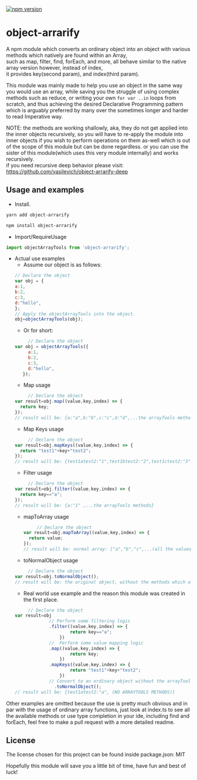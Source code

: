 [![npm version](https://badge.fury.io/js/object-arrarify.svg)](https://www.npmjs.com/package/object-arrarify)
# object-arrarify

A npm module which converts an ordinary object into an object with various methods which natively are found within an Array,    
such as map, filter, find, forEach, and more, all behave similar to the native array version however, instead of index,    
it provides key(second param), and index(third param).

This module was mainly made to help you use an object in the same way you would use an array,
while saving you the struggle of using complex methods such as reduce, or writing your own ```for var ..in``` loops from scratch,
and thus achieving the desired Declarative Programming pattern which is arguably preferred by many over the sometimes longer and harder to read Imperative way.  
   
NOTE:
the methods are working shallowly, aka, they do not get applied into the inner objects recursively,
so you will have to re-apply the module into inner objects if you wish to perform operations on them as-well which is out of the scope of this module but can be done regardless.
or you can use the sister of this module(which uses this very module internally) and works recursively.   
if you need recursive deep behavior please visit:   
https://github.com/vasilevich/object-arrarify-deep

## Usage and examples

* Install.   
```bash
yarn add object-arrarify
```
```bash
npm install object-arrarify
```

*   Import/RequireUsage
```js
import objectArrayTools from 'object-arrarify';
```

* Actual use examples
    * Assume our object is as follows:
    ```js
    // Declare the object
    var obj = {
    a:1,
    b:2,
    c:3,
    d:"hello",
  };
    // Apply the objectArrayTools into the object.
    obj=objectArrayTools(obj);  
    ```   
    * Or for short:
    ```js
         // Declare the object
    var obj = objectArrayTools({
         a:1,
         b:2,
         c:3,
         d:"hello",
       });
    ```   
    * Map usage
    ```js
         // Declare the object
    var result=obj.map((value,key,index) => {
      return key;
  });
    // result will be: {a:"a",b:"b",c:"c",d:"d",...the arrayTools methods}
    ```   
    * Map Keys usage
    ```js
         // Declare the object
    var result=obj.mapKeys((value,key,index) => {
      return "test1"+key+"test2";
  });
    // result will be: {test1atest2:"1",test1btest2:"2",test1ctest2:"3",test1dtest2:"hello",...the arrayTools methods}
    ```   
    * Filter usage
    ```js
         // Declare the object
    var result=obj.filter((value,key,index) => {
      return key=="a";
  });
    // result will be: {a:"1" ,...the arrayTools methods}
    ```  
    * mapToArray usage
        ```js
             // Declare the object
        var result=obj.mapToArray((value,key,index) => {
          return value;
      });
        // result will be: normal array: ["a","b","c",...(all the values in the object)].
        ```
    * toNormalObject usage
    ```js
         // Declare the object
    var result=obj.toNormalObject();
    // result will be: the original object, without the methods which were applied by the objectArrayTools.
    ```      
     * Real world use example and the reason this module was created in the first place.
     ```js
          // Declare the object
     var result=obj
                  // Perform some filtering logic
                  .filter((value,key,index) => {
                          return key=="a";
                      })
                  //  Perform some value mapping logic 
                  .map((value,key,index) => {
                          return key;
                      })
                  .mapKeys((value,key,index) => {
                          return "test1"+key+"test2";
                      })
                  // Convert to an ordinary object without the arrayTools methods which might conflict with other object related tools/code.  
                    .toNormalObject();
     // result will be: {test1atest2:"a", (NO ARRAYTOOLS METHODS)}
     ```      
   
Other examples are omitted because the use is pretty much obvious and in par with the usage of ordinary array functions, just look at index.ts to see all the available methods or use type completion in your ide, including find and forEach, feel free to make a pull request with a more detailed readme.

## License
The license chosen for this project can be found inside package.json: MIT

Hopefully this module will save you a little bit of time, have fun and best of luck!
